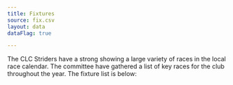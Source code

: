 ```yaml
---
title: Fixtures
source: fix.csv
layout: data
dataFlag: true

---
```


<p>The CLC Striders have a strong showing a large variety of races in the local race calendar. The committee have gathered a list of key races for the club throughout the year. The fixture list is below:</p>
